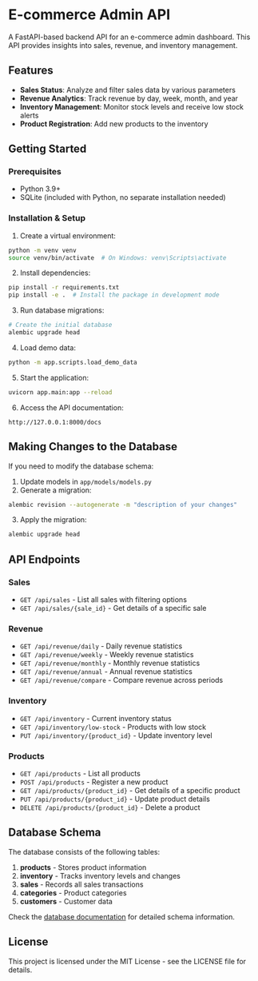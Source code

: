 # E-commerce Admin API

A FastAPI-based backend API for an e-commerce admin dashboard. This API provides insights into sales, revenue, and inventory management.

## Features

- **Sales Status**: Analyze and filter sales data by various parameters
- **Revenue Analytics**: Track revenue by day, week, month, and year
- **Inventory Management**: Monitor stock levels and receive low stock alerts
- **Product Registration**: Add new products to the inventory

## Getting Started

### Prerequisites

- Python 3.9+
- SQLite (included with Python, no separate installation needed)

### Installation & Setup


1. Create a virtual environment:
```bash
python -m venv venv
source venv/bin/activate  # On Windows: venv\Scripts\activate
```

2. Install dependencies:
```bash
pip install -r requirements.txt
pip install -e .  # Install the package in development mode
```

3. Run database migrations:
```bash
# Create the initial database
alembic upgrade head
```

4. Load demo data:
```bash
python -m app.scripts.load_demo_data
```

5. Start the application:
```bash
uvicorn app.main:app --reload
```

6. Access the API documentation:
```
http://127.0.0.1:8000/docs
```

## Making Changes to the Database

If you need to modify the database schema:

1. Update models in `app/models/models.py`
2. Generate a migration:
```bash
alembic revision --autogenerate -m "description of your changes"
```
3. Apply the migration:
```bash
alembic upgrade head
```

## API Endpoints

### Sales
- `GET /api/sales` - List all sales with filtering options
- `GET /api/sales/{sale_id}` - Get details of a specific sale

### Revenue
- `GET /api/revenue/daily` - Daily revenue statistics
- `GET /api/revenue/weekly` - Weekly revenue statistics
- `GET /api/revenue/monthly` - Monthly revenue statistics
- `GET /api/revenue/annual` - Annual revenue statistics
- `GET /api/revenue/compare` - Compare revenue across periods

### Inventory
- `GET /api/inventory` - Current inventory status
- `GET /api/inventory/low-stock` - Products with low stock
- `PUT /api/inventory/{product_id}` - Update inventory level

### Products
- `GET /api/products` - List all products
- `POST /api/products` - Register a new product
- `GET /api/products/{product_id}` - Get details of a specific product
- `PUT /api/products/{product_id}` - Update product details
- `DELETE /api/products/{product_id}` - Delete a product

## Database Schema

The database consists of the following tables:

1. **products** - Stores product information
2. **inventory** - Tracks inventory levels and changes
3. **sales** - Records all sales transactions
4. **categories** - Product categories
5. **customers** - Customer data

Check the [database documentation](docs/database.md) for detailed schema information.

## License

This project is licensed under the MIT License - see the LICENSE file for details.